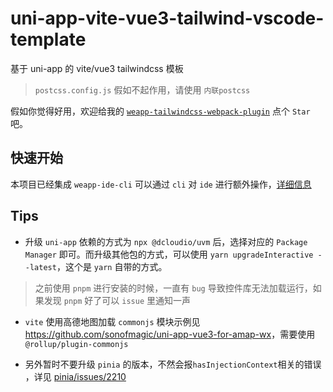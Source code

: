 # uni-app-vite-vue3-tailwind-vscode-template

基于 uni-app 的 vite/vue3 tailwindcss 模板

> `postcss.config.js` 假如不起作用，请使用 `内联postcss`

假如你觉得好用，欢迎给我的 [`weapp-tailwindcss-webpack-plugin`](https://github.com/sonofmagic/weapp-tailwindcss-webpack-plugin) 点个 `Star` 吧。

## 快速开始

本项目已经集成 `weapp-ide-cli` 可以通过 `cli` 对 `ide` 进行额外操作，[详细信息](https://www.npmjs.com/package/weapp-ide-cli)

## Tips

- 升级 `uni-app` 依赖的方式为 `npx @dcloudio/uvm` 后，选择对应的 `Package Manager` 即可。而升级其他包的方式，可以使用 `yarn upgradeInteractive --latest`，这个是 `yarn` 自带的方式。

> 之前使用 `pnpm` 进行安装的时候，一直有 `bug` 导致控件库无法加载运行，如果发现 `pnpm` 好了可以 `issue` 里通知一声

- `vite` 使用高德地图加载 `commonjs` 模块示例见 <https://github.com/sonofmagic/uni-app-vue3-for-amap-wx>，需要使用 `@rollup/plugin-commonjs`

- 另外暂时不要升级 `pinia` 的版本，不然会报`hasInjectionContext`相关的错误 ，详见 [pinia/issues/2210](https://github.com/vuejs/pinia/issues/2210)
